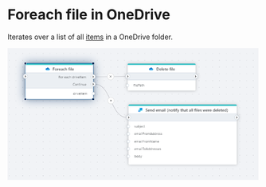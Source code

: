 # Foreach file in OneDrive

Iterates over a list of all [items](./api-reference/onedrive-item.md) in a OneDrive folder.

![img](../../../../images/flow/onedrive-foreach-file.png)
